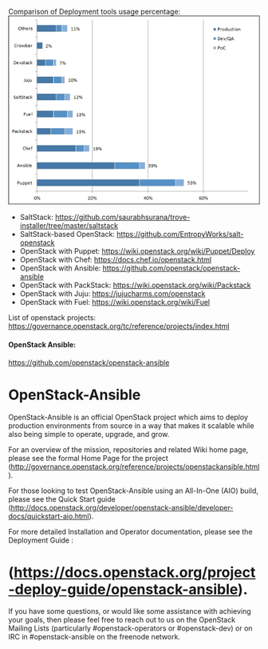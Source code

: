 Comparison of Deployment tools usage percentage:
![Alt text](images/tools-usage.png?raw=true "Tools Usage")

- SaltStack: https://github.com/saurabhsurana/trove-installer/tree/master/saltstack
- SaltStack-based OpenStack: https://github.com/EntropyWorks/salt-openstack
- OpenStack with Puppet: https://wiki.openstack.org/wiki/Puppet/Deploy
- OpenStack with Chef: https://docs.chef.io/openstack.html
- OpenStack with Ansible: https://github.com/openstack/openstack-ansible
- OpenStack with PackStack: https://wiki.openstack.org/wiki/Packstack
- OpenStack with Juju: https://jujucharms.com/openstack
- OpenStack with Fuel: https://wiki.openstack.org/wiki/Fuel

List of openstack projects:
https://governance.openstack.org/tc/reference/projects/index.html

#### OpenStack Ansible:
https://github.com/openstack/openstack-ansible

# OpenStack-Ansible

OpenStack-Ansible is an official OpenStack project which aims to deploy production environments from source in a way that makes it scalable while also being simple to operate, upgrade, and grow.

For an overview of the mission, repositories and related Wiki home page, please see the formal Home Page for the project (http://governance.openstack.org/reference/projects/openstackansible.html).

For those looking to test OpenStack-Ansible using an All-In-One (AIO) build, please see the Quick Start guide (http://docs.openstack.org/developer/openstack-ansible/developer-docs/quickstart-aio.html).

For more detailed Installation and Operator documentation, please see the Deployment Guide :
# (https://docs.openstack.org/project-deploy-guide/openstack-ansible).

If you have some questions, or would like some assistance with achieving your goals, then please feel free to reach out to us on the OpenStack Mailing Lists (particularly #openstack-operators or #openstack-dev) or on IRC in #openstack-ansible on the freenode network.
